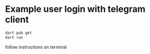 # Example user login with telegram client

```bash
dart pub get
dart run
```

follow instructions on terminal